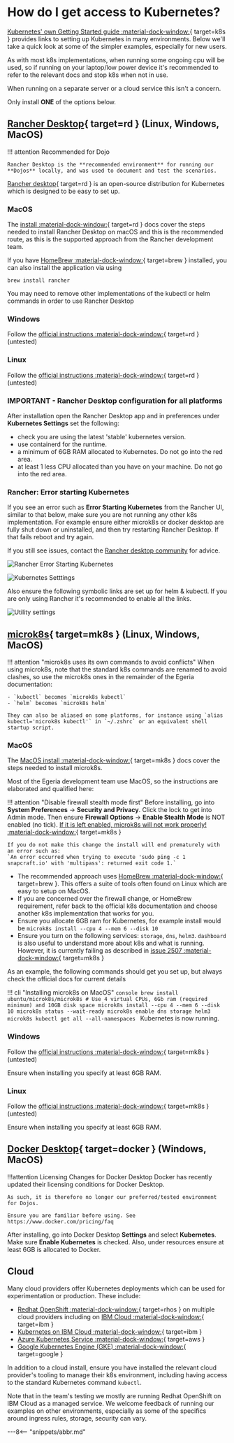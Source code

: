 <!-- SPDX-License-Identifier: CC-BY-4.0 -->
<!-- Copyright Contributors to the ODPi Egeria project 2022. -->

# How do I get access to Kubernetes?

[Kubernetes' own Getting Started guide :material-dock-window:](https://kubernetes.io/docs/setup/){ target=k8s } provides links to setting up Kubernetes in many environments. Below we'll take a quick look at some of the simpler examples, especially for new users.

As with most k8s implementations, when running some ongoing cpu will be used, so if running on your laptop/low power device it's recommended to refer to the relevant docs and stop k8s when not in use.

When running on a separate server or a cloud service this isn't a concern.

Only install **ONE** of the options below.

## [Rancher Desktop](https://rancherdesktop.io){ target=rd } (Linux, Windows, MacOS)

!!! attention Recommended for Dojo

    Rancher Desktop is the **recommended environment** for running our **Dojos** locally, and was used to document and test the scenarios.


[Rancher desktop](https://rancherdesktop.io){ target=rd } is an open-source distribution for Kubernetes which is designed to be easy to set up. 

### MacOS

The [install :material-dock-window:](https://docs.rancherdesktop.io/installation){ target=rd } docs cover the steps needed to install Rancher Desktop on macOS and this
is the recommended route, as this is the supported approach from the Rancher development team.

If you have [HomeBrew :material-dock-window:](https://docs.brew.sh/Installation){ target=brew } installed, you can also install the application via  using
```console
brew install rancher
```

You may need to remove other implementations of the kubectl or helm commands in order to use Rancher Desktop
### Windows

Follow the [official instructions :material-dock-window:](https://docs.rancherdesktop.io/installation){ target=rd } (untested)


### Linux

Follow the [official instructions :material-dock-window:](https://docs.rancherdesktop.io/installation){ target=rd } (untested)

### IMPORTANT - Rancher Desktop configuration for all platforms

After installation open the Rancher Desktop app and in preferences under **Kubernetes Settings** set the following:
  - check you are using the latest 'stable' kubernetes version.
  - use containerd for the runtime.
  - a minimum of 6GB RAM allocated to Kubernetes. Do not go into the red area.
  - at least 1 less CPU allocated than you have on your machine. Do not go into the red area.

### Rancher: Error starting Kubernetes

If you see an error such as 
**Error Starting Kubernetes** from the Rancher UI, similar to that below, make sure you are not running any other k8s implementation. For example ensure either microk8s or docker desktop are fully shut down or uninstalled, and then try restarting Rancher Desktop. If that fails reboot and try again.

If you still see issues, contact the [Rancher desktop community](https://github.com/rancher-sandbox/rancher-desktop) for advice.

![Rancher Error Starting Kubernetes](rancher-starterror.png)

![Kubernetes Setttings](rancherprefs.png)

Also ensure the following symbolic links are set up for helm & kubectl. If you are only using Rancher it's recommended to enable all the links.

![Utility settings](rancherutils.png)


## [microk8s](https://microk8s.io){ target=mk8s } (Linux, Windows, MacOS)

!!! attention "microk8s uses its own commands to avoid conflicts"
    When using microk8s, note that the standard k8s commands are renamed to avoid clashes, so use the microk8s ones in the remainder of the Egeria documentation:

    - `kubectl` becomes `microk8s kubectl`
    - `helm` becomes `microk8s helm`

    They can also be aliased on some platforms, for instance using `alias kubectl='microk8s kubectl'` in `~/.zshrc` or an equivalent shell startup script.

### MacOS

The [MacOS install :material-dock-window:](https://microk8s.io/#tab-three__content){ target=mk8s } docs cover the steps needed to install microk8s.

Most of the Egeria development team use MacOS, so the instructions are elaborated and qualified here:

!!! attention "Disable firewall stealth mode first"
    Before installing, go into **System Preferences** -> **Security and Privacy**. Click the lock to get into Admin mode. Then ensure **Firewall Options** -> **Enable Stealth Mode** is NOT enabled (no tick). [If it is left enabled, microk8s will not work properly! :material-dock-window:](https://github.com/ubuntu/microk8s/issues/2509){ target=mk8s }

    If you do not make this change the install will end prematurely with an error such as:
    `An error occurred when trying to execute 'sudo ping -c 1 snapcraft.io' with 'multipass': returned exit code 1.`

- The recommended approach uses [HomeBrew :material-dock-window:](https://docs.brew.sh/Installation){ target=brew }. This offers a suite of tools often found on Linux which are easy to setup on MacOS.
- If you are concerned over the firewall change, or HomeBrew requirement, refer back to the official k8s documentation and choose another k8s implementation that works for you.
- Ensure you allocate 6GB ram for Kubernetes, for example install would be `microk8s install --cpu 4 --mem 6 --disk 10`
- Ensure you turn on the following services: `storage`, `dns`, `helm3`. `dashboard` is also useful to understand more about k8s and what is running. However, it is currently failing as described in [issue 2507 :material-dock-window:](https://github.com/ubuntu/microk8s/issues/2507){ target=mk8s }

As an example, the following commands should get you set up, but always check the official docs for current details

!!! cli "Installing microk8s on MacOS"
    ```console
    brew install ubuntu/microk8s/microk8s
    # Use 4 virtual CPUs, 6Gb ram (required minimum) and 10GB disk space
    microk8s install --cpu 4 --mem 6 --disk 10
    microk8s status --wait-ready
    microk8s enable dns storage helm3
    microk8s kubectl get all --all-namespaces
    ```
    Kubernetes is now running.

### Windows

Follow the [official instructions :material-dock-window:](https://microk8s.io/#tab-two__content){ target=mk8s } (untested)

Ensure when installing you specify at least 6GB RAM.

### Linux

Follow the [official instructions :material-dock-window:](https://microk8s.io/#tab-one__content){ target=mk8s } (untested)

Ensure when installing you specify at least 6GB RAM.

## [Docker Desktop](https://www.docker.com/products/docker-desktop){ target=docker } (Windows, MacOS)

!!!attention Licensing Changes for Docker Desktop
    Docker has recently updated their licensing conditions for Docker Desktop.

    As such, it is therefore no longer our preferred/tested environment for Dojos.

    Ensure you are familiar before using. See https://www.docker.com/pricing/faq 

After installing, go into Docker Desktop **Settings** and select **Kubernetes**. Make sure **Enable Kubernetes** is checked. Also, under resources ensure at least 6GB is allocated to Docker.

## Cloud

Many cloud providers offer Kubernetes deployments which can be used for experimentation or production. These include:

- [Redhat OpenShift :material-dock-window:](https://www.redhat.com/en/technologies/cloud-computing/openshift/try-it){ target=rhos } on multiple cloud providers including on [IBM Cloud :material-dock-window:](https://www.ibm.com/uk-en/cloud/openshift){ target=ibm }
- [Kubernetes on IBM Cloud :material-dock-window:](https://www.ibm.com/cloud/kubernetes-service?p1=Search&p4=43700058232060428&p5=e&gclid=*&gclsrc=aw.ds){ target=ibm }
- [Azure Kubernetes Service :material-dock-window:](https://azure.microsoft.com/en-us/services/kubernetes-service/){ target=aws }
- [Google Kubernetes Engine (GKE) :material-dock-window:](https://cloud.google.com/kubernetes-engine){ target=google }

In addition to a cloud install, ensure you have installed the relevant cloud provider's tooling to manage their k8s environment, including having access to the standard Kubernetes command `kubectl`.

Note that in the team's testing we mostly are running Redhat OpenShift on IBM Cloud as a managed service. We welcome feedback of running our examples on other environments, especially as some of the specifics around ingress rules, storage, security can vary.


---8<-- "snippets/abbr.md"
